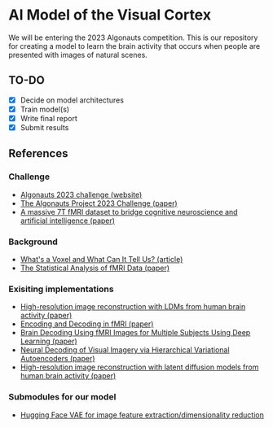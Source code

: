 # AI Model of the Visual Cortex

We will be entering the 2023 Algonauts competition. This is our repository for creating a model to learn the brain activity that occurs when people are presented with images of natural scenes.

## TO-DO

- [X] Decide on model architectures
- [X] Train model(s)
- [X] Write final report
- [X] Submit results

## References

### Challenge

- [Algonauts 2023 challenge (website)](http://algonauts.csail.mit.edu/challenge.html)
- [The Algonauts Project 2023 Challenge (paper)](https://arxiv.org/ftp/arxiv/papers/2301/2301.03198.pdf)
- [A massive 7T fMRI dataset to bridge cognitive neuroscience and artificial intelligence (paper)](https://www.nature.com/articles/s41593-021-00962-x)

### Background

- [What's a Voxel and What Can It Tell Us? (article)](https://blogs.scientificamerican.com/observations/whats-a-voxel-and-what-can-it-tell-us-a-primer-on-fmri/)
- [The Statistical Analysis of fMRI Data (paper)](https://projecteuclid.org/journalArticle/Download?urlId=10.1214%2F09-STS282)

### Exisiting implementations

- [High-resolution image reconstruction with LDMs from human brain activity (paper)](https://www.biorxiv.org/content/10.1101/2022.11.18.517004v2.full.pdf)
- [Encoding and Decoding in fMRI (paper)](https://www.ncbi.nlm.nih.gov/pmc/articles/PMC3037423/pdf/nihms-234473.pdf)
- [Brain Decoding Using fMRI Images for Multiple Subjects Using Deep Learning (paper)](https://www.ncbi.nlm.nih.gov/pmc/articles/PMC8904097/pdf/CMMM2022-1124927.pdf)
- [Neural Decoding of Visual Imagery via Hierarchical Variational Autoencoders (paper)](https://openreview.net/pdf?id=TM9jOSaIzN)
- [High-resolution image reconstruction with latent diffusion models from human brain activity (paper)](https://sites.google.com/view/stablediffusion-with-brain/)

### Submodules for our model

- [Hugging Face VAE for image feature extraction/dimensionality reduction](https://huggingface.co/stabilityai/sd-vae-ft-mse-original)
